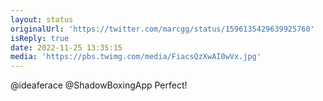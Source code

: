 ```yaml
---
layout: status
originalUrl: 'https://twitter.com/marcgg/status/1596135429639925760'
isReply: true
date: 2022-11-25 13:35:15
media: 'https://pbs.twimg.com/media/FiacsQzXwAI0wVx.jpg'
---
```


@ideaferace @ShadowBoxingApp Perfect! 
